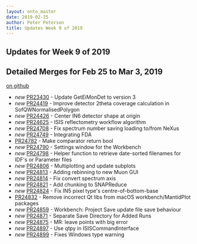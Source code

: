 ```yaml
---
layout: onto_master
date: 2019-02-25
author: Peter Peterson
title: Updates Week 9 of 2019
---
```

Updates for Week 9 of 2019
--------------------------

Detailed Merges for Feb 25 to Mar 3, 2019
-----------------------------------------
[on github](https://github.com/mantidproject/mantid/pulls?q=is%3Apr+merged%3A2019-02-26..2019-03-03)

* *new* [PR23430](https://github.com/mantidproject/mantid/pull/23430) - Update GetEiMonDet to version 3
* *new* [PR24419](https://github.com/mantidproject/mantid/pull/24419) - Improve detector 2theta coverage calculation in SofQWNormalisedPolygon
* *new* [PR24426](https://github.com/mantidproject/mantid/pull/24426) - Center IN6 detector shape at origin
* *new* [PR24625](https://github.com/mantidproject/mantid/pull/24625) - ISIS reflectometry workflow algorithm
* *new* [PR24708](https://github.com/mantidproject/mantid/pull/24708) - Fix spectrum number saving loading to/from NeXus
* *new* [PR24749](https://github.com/mantidproject/mantid/pull/24749) - Integrating FDA
* [PR24782](https://github.com/mantidproject/mantid/pull/24782) - Make comparator return bool
* *new* [PR24790](https://github.com/mantidproject/mantid/pull/24790) - Settings window for the Workbench
* *new* [PR24798](https://github.com/mantidproject/mantid/pull/24798) - Helper function to retrieve date-sorted filenames for IDF's or Parameter files
* *new* [PR24806](https://github.com/mantidproject/mantid/pull/24806) - Multiplotting and update subplots
* *new* [PR24813](https://github.com/mantidproject/mantid/pull/24813) - Adding rebinning to new Muon GUI
* *new* [PR24814](https://github.com/mantidproject/mantid/pull/24814) - Fix convert spectrum axis
* *new* [PR24821](https://github.com/mantidproject/mantid/pull/24821) - Add chunking to SNAPReduce
* *new* [PR24824](https://github.com/mantidproject/mantid/pull/24824) - Fix IN5 pixel type's centre-of-bottom-base
* [PR24832](https://github.com/mantidproject/mantid/pull/24832) - Remove incorrect Qt libs from macOS workbench/MantidPlot packages
* *new* [PR24859](https://github.com/mantidproject/mantid/pull/24859) - Workbench: Project Save update file save behaviour
* *new* [PR24871](https://github.com/mantidproject/mantid/pull/24871) - Separate Save Directory for Added Runs
* *new* [PR24875](https://github.com/mantidproject/mantid/pull/24875) - MR: leave points with big error
* *new* [PR24897](https://github.com/mantidproject/mantid/pull/24897) - Use qtpy in ISISCommandInterface
* *new* [PR24899](https://github.com/mantidproject/mantid/pull/24899) - Fixes Windows type warning
